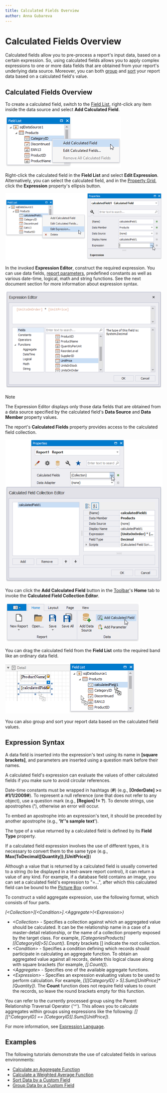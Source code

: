 ```yaml
---
title: Calculated Fields Overview
author: Anna Gubareva
---
```

# Calculated Fields Overview

Calculated fields allow you to pre-process a report's input data, based on a certain expression. So, using calculated fields allows you to apply complex expressions to one or more data fields that are obtained from your report's underlying data source. Moreover, you can both [group](../../shape-report-data/group-and-sort-data/group-data.md) and [sort](../../shape-report-data/group-and-sort-data/sort-data.md) your report data based on a calculated field's value.

## <a name="overview"></a>Calculated Fields Overview

To create a calculated field, switch to the [Field List](../../report-designer-tools/ui-panels/field-list.md), right-click any item inside the data source and select **Add Calculated Field**.

![](../../../../../images/eurd-win-add-calculated-field.png)

 Right-click the calculated field in the **Field List** and select **Edit Expression**. Alternatively, you can select the calculated field, and in the [Property Grid](../../report-designer-tools/ui-panels/property-grid-tabbed-view.md), click the **Expression** property's ellipsis button.

![](../../../../../images/eurd-win-calculated-field-eidt-expression.png)

In the invoked **Expression Editor**, construct the required expression. You can use data fields, [report parameters](../use-report-parameters.md), predefined constants as well as various date-time, logical, math and string functions. See the next document section for more information about expression syntax.

![](../../../../../images/eurd-win-calculated-field-expression.png)

> [!NOTE]
> The Expression Editor displays only those data fields that are obtained from a data source specified by the calculated field's **Data Source** and **Data Member** property values.

The report's **Calculated Fields** property provides access to the calculated field collection.

![](../../../../../images/eurd-win-calculated-field-collection-editor.png)

You can click the **Add Calculated Field** button in the [Toolbar](../../report-designer-tools/toolbar.md)'s **Home** tab to invoke the **Calculated Field Collection Editor**.

![](../../../../../images/eurd-win-calculated-field-add-via-toolbar.png)

You can drag the calculated field from the **Field List** onto the required band like an ordinary data field. 

![](../../../../../images/eurd-win-calculated-field-drop-onto-band.png)

You can also group and sort your report data based on the calculated field values.

## <a name="syntax"></a>Expression Syntax
A data field is inserted into the expression's text using its name in **[**square brackets**]**, and parameters are inserted using a question mark before their names.

A calculated field's expression can evaluate the values of other calculated fields if you make sure to avoid circular references.

Date-time constants must be wrapped in hashtags (**#**) (e.g., **[OrderDate] >= #1/1/2009#**). To represent a null reference (one that does not refer to any object), use a question mark (e.g., **[Region] != ?**). To denote strings, use apostrophes (**'**), otherwise an error will occur.

To embed an apostrophe into an expression's text, it should be preceded by another apostrophe (e.g., **'It''s sample text'**).

The type of a value returned by a calculated field is defined by its **Field Type** property.

If a calculated field expression involves the use of different types, it is necessary to convert them to the same type (e.g., **Max(ToDecimal([Quantity]),[UnitPrice])**)

Although a value that is returned by a calculated field is usually converted to a string (to be displayed in a text-aware report control), it can return a value of any kind. For example, if a database field contains an image, you can set a calculated field's expression to "=...", after which this calculated field can be bound to the [Picture Box](../../use-report-elements/use-basic-report-controls/picture-box.md) control.

To construct a valid aggregate expression, use the following format, which consists of four parts.

_[\<Collection>][\<Condition>].\<Aggregate>(\<Expression>)_

* _\<Collection>_ - Specifies a collection against which an aggregated value should be calculated. It can be the relationship name in a case of a master-detail relationship, or the name of a collection property exposed by the target class. For example, _[CategoriesProducts][[CategoryId]>5].Count()_. Empty brackets [] indicate the root collection.
* _\<Condition>_ - Specifies a condition defining which records should participate in calculating an aggregate function. To obtain an aggregated value against all records, delete this logical clause along with square brackets (for example, _[].Count()_).
* _\<Aggregate>_ - Specifies one of the available aggregate functions.
* _\<Expression>_ - Specifies an expression evaluating values to be used to perform calculation. For example, _[][[CategoryID] > 5].Sum([UnitPrice]*[Quantity])_. The **Count** function does not require field values to count the records, so leave the round brackets empty for this function.

You can refer to the currently processed group using the Parent Relationship Traversal Operator ('^'). This allows you to calculate aggregates within groups using expressions like the following: _[][[^.CategoryID] == [CategoryID]].Sum([UnitPrice])_.

For more information, see [Expression Language](../../use-expressions/expression-language.md).

## <a name="examples"></a>Examples
The following tutorials demonstrate the use of calculated fields in various environments:

* [Calculate an Aggregate Function](calculate-an-aggregate-function.md)
* [Calculate a Weighted Average Function](../calculate-summaries/calculate-a-weighted-average.md)
* [Sort Data by a Custom Field](../../shape-report-data/group-and-sort-data/sort-data-by-a-custom-field.md)
* [Group Data by a Custom Field](../../shape-report-data/group-and-sort-data/group-data-by-a-custom-field.md)